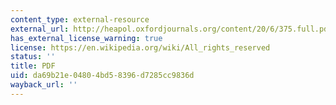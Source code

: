 ```yaml
---
content_type: external-resource
external_url: http://heapol.oxfordjournals.org/content/20/6/375.full.pdf
has_external_license_warning: true
license: https://en.wikipedia.org/wiki/All_rights_reserved
status: ''
title: PDF
uid: da69b21e-0480-4bd5-8396-d7285cc9836d
wayback_url: ''
---
```

